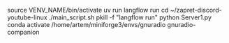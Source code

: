 source VENV_NAME/bin/activate
uv run langflow run
cd ~/zapret-discord-youtube-linux
./main_script.sh
pkill -f "langflow run"
python Server1.py
conda activate /home/artem/miniforge3/envs/gnuradio
gnuradio-companion 


